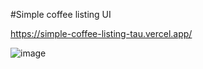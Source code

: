 #Simple coffee listing UI

https://simple-coffee-listing-tau.vercel.app/

![image](https://github.com/DATTU005/react-projects/assets/88456261/b3bbbe08-90d1-40be-abdc-67abf5a3f34e)
